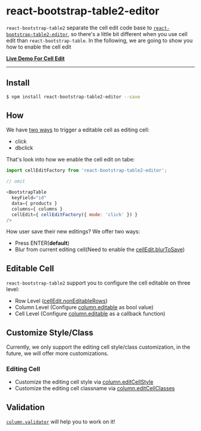 # react-bootstrap-table2-editor

`react-bootstrap-table2` separate the cell edit code base to [`react-bootstrap-table2-editor`](https://github.com/react-bootstrap-table/react-bootstrap-table2/tree/develop/packages/react-bootstrap-table2-editor), so there's a little bit different when you use cell edit than `react-bootstrap-table`. In the following, we are going to show you how to enable the cell edit

**[Live Demo For Cell Edit](https://react-bootstrap-table.github.io/react-bootstrap-table2/storybook/index.html?selectedKind=Cell%20Editing)**

-----

## Install

```sh
$ npm install react-bootstrap-table2-editor --save
```

## How

We have [two ways](https://react-bootstrap-table.github.io/react-bootstrap-table2/docs/cell-edit-props.html#celleditmode-string) to trigger a editable cell as editing cell:

* click
* dbclick

That's look into how we enable the cell edit on tabe:

```js
import cellEditFactory from 'react-bootstrap-table2-editor';

// omit

<BootstrapTable
  keyField="id"
  data={ products }
  columns={ columns }
  cellEdit={ cellEditFactory({ mode: 'click' }) }
/>
```

How user save their new editings? We offer two ways:

* Press ENTER(**default**)
* Blur from current editing cell(Need to enable the [cellEdit.blurToSave](https://react-bootstrap-table.github.io/react-bootstrap-table2/docs/cell-edit-props.html#celleditblurtosave-bool))

## Editable Cell
`react-bootstrap-table2` support you to configure the cell editable on three level:

* Row Level ([cellEdit.nonEditableRows](https://react-bootstrap-table.github.io/react-bootstrap-table2/docs/cell-edit-props.html#celleditnoneditablerows-function))
* Column Level (Configure [column.editable](https://react-bootstrap-table.github.io/react-bootstrap-table2/docs/column-props.html#columneditable-bool-function) as bool value)
* Cell Level (Configure [column.editable](https://react-bootstrap-table.github.io/react-bootstrap-table2/docs/column-props.html#columneditable-bool-function) as a callback function)

## Customize Style/Class
Currently, we only support the editing cell style/class customization, in the future, we will offer more customizations.

### Editing Cell

* Customize the editing cell style via [column.editCellStyle](https://react-bootstrap-table.github.io/react-bootstrap-table2/docs/column-props.html#columneditcellstyle-object-function)
* Customize the editing cell classname via [column.editCellClasses](https://react-bootstrap-table.github.io/react-bootstrap-table2/docs/column-props.html#columneditcellclasses-string-function)

## Validation

[`column.validator`](https://react-bootstrap-table.github.io/react-bootstrap-table2/docs/column-props.html#columnvalidator-function) will help you to work on it!